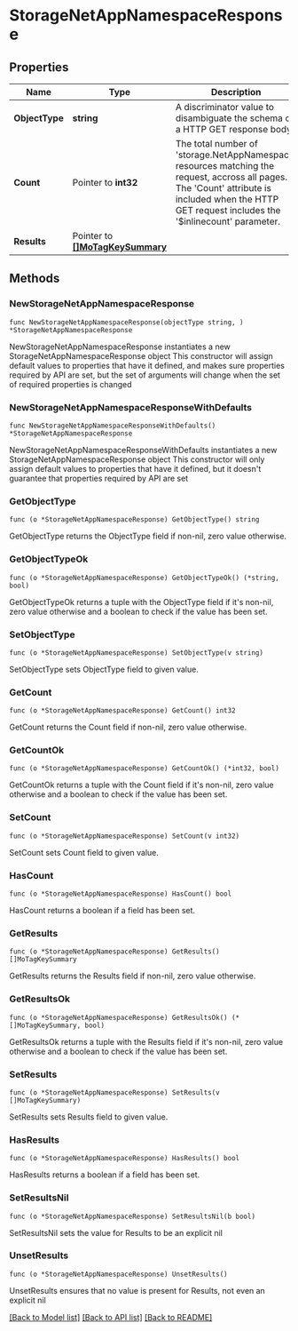# StorageNetAppNamespaceResponse

## Properties

Name | Type | Description | Notes
------------ | ------------- | ------------- | -------------
**ObjectType** | **string** | A discriminator value to disambiguate the schema of a HTTP GET response body. | 
**Count** | Pointer to **int32** | The total number of &#39;storage.NetAppNamespace&#39; resources matching the request, accross all pages. The &#39;Count&#39; attribute is included when the HTTP GET request includes the &#39;$inlinecount&#39; parameter. | [optional] 
**Results** | Pointer to [**[]MoTagKeySummary**](MoTagKeySummary.md) |  | [optional] 

## Methods

### NewStorageNetAppNamespaceResponse

`func NewStorageNetAppNamespaceResponse(objectType string, ) *StorageNetAppNamespaceResponse`

NewStorageNetAppNamespaceResponse instantiates a new StorageNetAppNamespaceResponse object
This constructor will assign default values to properties that have it defined,
and makes sure properties required by API are set, but the set of arguments
will change when the set of required properties is changed

### NewStorageNetAppNamespaceResponseWithDefaults

`func NewStorageNetAppNamespaceResponseWithDefaults() *StorageNetAppNamespaceResponse`

NewStorageNetAppNamespaceResponseWithDefaults instantiates a new StorageNetAppNamespaceResponse object
This constructor will only assign default values to properties that have it defined,
but it doesn't guarantee that properties required by API are set

### GetObjectType

`func (o *StorageNetAppNamespaceResponse) GetObjectType() string`

GetObjectType returns the ObjectType field if non-nil, zero value otherwise.

### GetObjectTypeOk

`func (o *StorageNetAppNamespaceResponse) GetObjectTypeOk() (*string, bool)`

GetObjectTypeOk returns a tuple with the ObjectType field if it's non-nil, zero value otherwise
and a boolean to check if the value has been set.

### SetObjectType

`func (o *StorageNetAppNamespaceResponse) SetObjectType(v string)`

SetObjectType sets ObjectType field to given value.


### GetCount

`func (o *StorageNetAppNamespaceResponse) GetCount() int32`

GetCount returns the Count field if non-nil, zero value otherwise.

### GetCountOk

`func (o *StorageNetAppNamespaceResponse) GetCountOk() (*int32, bool)`

GetCountOk returns a tuple with the Count field if it's non-nil, zero value otherwise
and a boolean to check if the value has been set.

### SetCount

`func (o *StorageNetAppNamespaceResponse) SetCount(v int32)`

SetCount sets Count field to given value.

### HasCount

`func (o *StorageNetAppNamespaceResponse) HasCount() bool`

HasCount returns a boolean if a field has been set.

### GetResults

`func (o *StorageNetAppNamespaceResponse) GetResults() []MoTagKeySummary`

GetResults returns the Results field if non-nil, zero value otherwise.

### GetResultsOk

`func (o *StorageNetAppNamespaceResponse) GetResultsOk() (*[]MoTagKeySummary, bool)`

GetResultsOk returns a tuple with the Results field if it's non-nil, zero value otherwise
and a boolean to check if the value has been set.

### SetResults

`func (o *StorageNetAppNamespaceResponse) SetResults(v []MoTagKeySummary)`

SetResults sets Results field to given value.

### HasResults

`func (o *StorageNetAppNamespaceResponse) HasResults() bool`

HasResults returns a boolean if a field has been set.

### SetResultsNil

`func (o *StorageNetAppNamespaceResponse) SetResultsNil(b bool)`

 SetResultsNil sets the value for Results to be an explicit nil

### UnsetResults
`func (o *StorageNetAppNamespaceResponse) UnsetResults()`

UnsetResults ensures that no value is present for Results, not even an explicit nil

[[Back to Model list]](../README.md#documentation-for-models) [[Back to API list]](../README.md#documentation-for-api-endpoints) [[Back to README]](../README.md)


